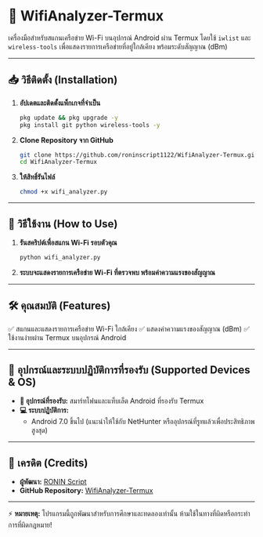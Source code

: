 # 📡 WifiAnalyzer-Termux

เครื่องมือสำหรับสแกนเครือข่าย Wi-Fi บนอุปกรณ์ Android ผ่าน Termux โดยใช้ `iwlist` และ `wireless-tools` เพื่อแสดงรายการเครือข่ายที่อยู่ใกล้เคียง พร้อมระดับสัญญาณ (dBm)

---

## 📥 วิธีติดตั้ง (Installation)

1. **อัปเดตและติดตั้งแพ็กเกจที่จำเป็น**
   ```sh
   pkg update && pkg upgrade -y
   pkg install git python wireless-tools -y
   ```
2. **Clone Repository จาก GitHub**
   ```sh
   git clone https://github.com/roninscript1122/WifiAnalyzer-Termux.git
   cd WifiAnalyzer-Termux
   ```
3. **ให้สิทธิ์รันไฟล์**
   ```sh
   chmod +x wifi_analyzer.py
   ```

---

## 🚀 วิธีใช้งาน (How to Use)

1. **รันสคริปต์เพื่อสแกน Wi-Fi รอบตัวคุณ**
   ```sh
   python wifi_analyzer.py
   ```
2. **ระบบจะแสดงรายการเครือข่าย Wi-Fi ที่ตรวจพบ พร้อมค่าความแรงของสัญญาณ**

---

## 🛠️ คุณสมบัติ (Features)
✅ สแกนและแสดงรายการเครือข่าย Wi-Fi ใกล้เคียง
✅ แสดงค่าความแรงของสัญญาณ (dBm)
✅ ใช้งานง่ายผ่าน Termux บนอุปกรณ์ Android

---

## 📡 อุปกรณ์และระบบปฏิบัติการที่รองรับ (Supported Devices & OS)
- **📱 อุปกรณ์ที่รองรับ:** สมาร์ทโฟนและแท็บเล็ต Android ที่รองรับ Termux
- **💻 ระบบปฏิบัติการ:**
  - Android 7.0 ขึ้นไป (แนะนำให้ใช้กับ NetHunter หรืออุปกรณ์ที่รูทแล้วเพื่อประสิทธิภาพสูงสุด)

---

## 📌 เครดิต (Credits)
- **ผู้พัฒนา:** [RONIN Script](https://github.com/roninscript1122)
- **GitHub Repository:** [WifiAnalyzer-Termux](https://github.com/roninscript1122/WifiAnalyzer-Termux)

---

⚡ **หมายเหตุ:** โปรแกรมนี้ถูกพัฒนาสำหรับการศึกษาและทดลองเท่านั้น ห้ามใช้ในทางที่ผิดหรือกระทำการที่ผิดกฎหมาย!
